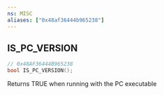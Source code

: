 ```yaml
---
ns: MISC
aliases: ["0x48af36444b965238"]
---
```

## IS_PC_VERSION

```c
// 0x48AF36444B965238
bool IS_PC_VERSION();
```

Returns TRUE when running with the PC executable

